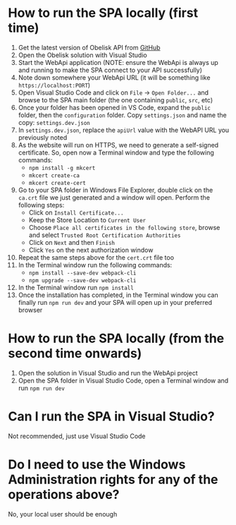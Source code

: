 # How to run the SPA locally (first time) 
1. Get the latest version of Obelisk API from [GitHub](https://github.com/onebeyond/onebeyond-studio-obelisk)
1. Open the Obelisk solution with Visual Studio 
1. Start the WebApi application (NOTE: ensure the WebApi is always up and running to make the SPA connect to your API successfully)
1. Note down somewhere your WebApi URL (it will be something like `https://localhost:PORT`)
1. Open Visual Studio Code and click on `File` -> `Open Folder...` and browse to the SPA main folder (the one containing `public`, `src`, etc)
1. Once your folder has been opened in VS Code, expand the `public` folder, then the `configuration` folder. Copy `settings.json` and name the copy: `settings.dev.json`
1. In `settings.dev.json`, replace the `apiUrl` value with the WebAPI URL you previously noted
1. As the website will run on HTTPS, we need to generate a self-signed certificate. So, open now a Terminal window and type the following commands:
    - `npm install -g mkcert`
    - `mkcert create-ca`
    - `mkcert create-cert`
1. Go to your SPA folder in Windows File Explorer, double click on the `ca.crt` file we just generated and a window will open. Perform the following steps:
    - Click on `Install Certificate...`
    - Keep the Store Location to `Current User`
    - Choose `Place all certificates in the following store`, browse and select `Trusted Root Certification Authorities`
    - Click on `Next` and then `Finish`
    - Click `Yes` on the next authorization window
1. Repeat the same steps above for the `cert.crt` file too
1. In the Terminal window run the following commands:
    - `npm install --save-dev webpack-cli`
    - `npm upgrade --save-dev webpack-cli`
1. In the Terminal window run `npm install`
1. Once the installation has completed, in the Terminal window you can finally run `npm run dev` and your SPA will open up in your preferred browser

# How to run the SPA locally (from the second time onwards)
1. Open the solution in Visual Studio and run the WebApi project
1. Open the SPA folder in Visual Studio Code, open a Terminal window and run `npm run dev`

# Can I run the SPA in Visual Studio?
Not recommended, just use Visual Studio Code

# Do I need to use the Windows Administration rights for any of the operations above?
No, your local user should be enough